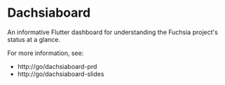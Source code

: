 # Dachsiaboard

An informative Flutter dashboard for understanding the Fuchsia project's status at a glance.

For more information, see:

* http://go/dachsiaboard-prd
* http://go/dachsiaboard-slides

